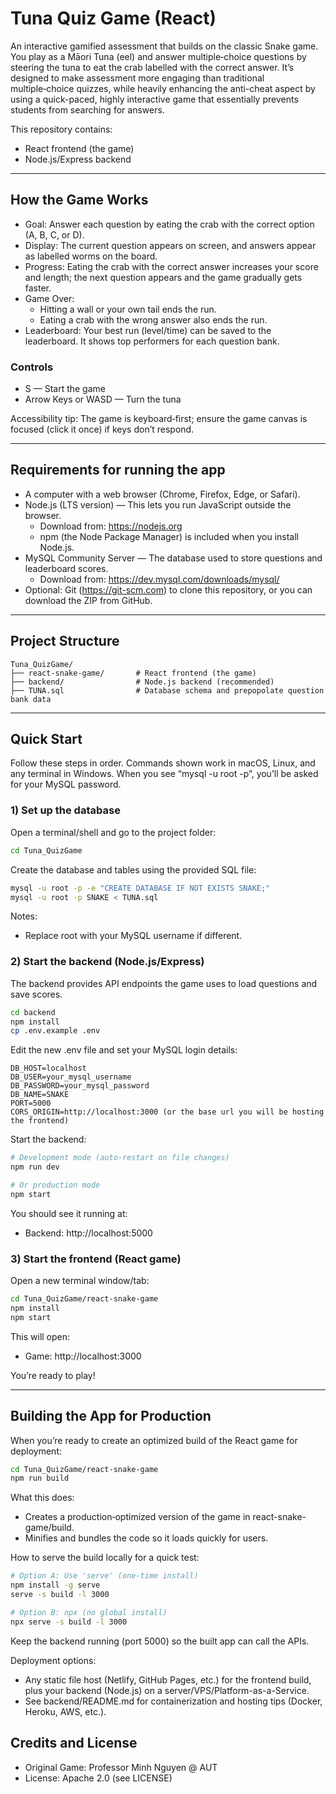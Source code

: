 # Tuna Quiz Game (React)

An interactive gamified assessment that builds on the classic Snake game. You play as a Māori Tuna (eel) and answer multiple‑choice questions by steering the tuna to eat the crab labelled with the correct answer. It’s designed to make assessment more engaging than traditional multiple‑choice quizzes, while heavily enhancing the anti-cheat aspect by using a quick-paced, highly interactive game that essentially prevents students from searching for answers.

This repository contains:
- React frontend (the game)
- Node.js/Express backend

---

## How the Game Works

- Goal: Answer each question by eating the crab with the correct option (A, B, C, or D).
- Display: The current question appears on screen, and answers appear as labelled worms on the board.
- Progress: Eating the crab with the correct answer increases your score and length; the next question appears and the game gradually gets faster.
- Game Over:
  - Hitting a wall or your own tail ends the run.
  - Eating a crab with the wrong answer also ends the run.
- Leaderboard: Your best run (level/time) can be saved to the leaderboard. It shows top performers for each question bank.

### Controls
- S — Start the game
- Arrow Keys or WASD — Turn the tuna


Accessibility tip: The game is keyboard‑first; ensure the game canvas is focused (click it once) if keys don’t respond.

---

## Requirements for running the app

- A computer with a web browser (Chrome, Firefox, Edge, or Safari).
- Node.js (LTS version) — This lets you run JavaScript outside the browser.
  - Download from: https://nodejs.org
  - npm (the Node Package Manager) is included when you install Node.js.
- MySQL Community Server — The database used to store questions and leaderboard scores.
  - Download from: https://dev.mysql.com/downloads/mysql/
- Optional: Git (https://git-scm.com) to clone this repository, or you can download the ZIP from GitHub.

---

## Project Structure

```
Tuna_QuizGame/
├── react-snake-game/       # React frontend (the game)
├── backend/                # Node.js backend (recommended)
├── TUNA.sql                # Database schema and prepopolate question bank data
```

---

## Quick Start

Follow these steps in order. Commands shown work in macOS, Linux, and any terminal in Windows. When you see “mysql -u root -p”, you’ll be asked for your MySQL password.

### 1) Set up the database

Open a terminal/shell and go to the project folder:
```bash
cd Tuna_QuizGame
```

Create the database and tables using the provided SQL file:
```bash
mysql -u root -p -e "CREATE DATABASE IF NOT EXISTS SNAKE;"
mysql -u root -p SNAKE < TUNA.sql

```

Notes:
- Replace root with your MySQL username if different.

### 2) Start the backend (Node.js/Express)

The backend provides API endpoints the game uses to load questions and save scores.

```bash
cd backend
npm install
cp .env.example .env
```

Edit the new .env file and set your MySQL login details:
```
DB_HOST=localhost 
DB_USER=your_mysql_username
DB_PASSWORD=your_mysql_password
DB_NAME=SNAKE
PORT=5000
CORS_ORIGIN=http://localhost:3000 (or the base url you will be hosting the frontend)
```

Start the backend:
```bash
# Development mode (auto-restart on file changes)
npm run dev

# Or production mode
npm start
```

You should see it running at:
- Backend: http://localhost:5000

### 3) Start the frontend (React game)

Open a new terminal window/tab:
```bash
cd Tuna_QuizGame/react-snake-game
npm install
npm start
```

This will open:
- Game: http://localhost:3000

You’re ready to play!

---

## Building the App for Production

When you’re ready to create an optimized build of the React game for deployment:

```bash
cd Tuna_QuizGame/react-snake-game
npm run build
```

What this does:
- Creates a production‑optimized version of the game in react-snake-game/build.
- Minifies and bundles the code so it loads quickly for users.

How to serve the build locally for a quick test:
```bash
# Option A: Use 'serve' (one-time install)
npm install -g serve
serve -s build -l 3000

# Option B: npx (no global install)
npx serve -s build -l 3000
```

Keep the backend running (port 5000) so the built app can call the APIs.

Deployment options:
- Any static file host (Netlify, GitHub Pages, etc.) for the frontend build, plus your backend (Node.js) on a server/VPS/Platform-as-a-Service.
- See backend/README.md for containerization and hosting tips (Docker, Heroku, AWS, etc.).

## Credits and License

- Original Game: Professor Minh Nguyen @ AUT
- License: Apache 2.0 (see LICENSE)

